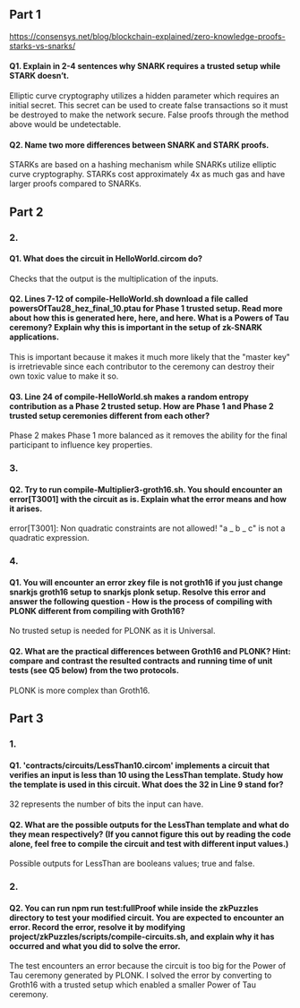 ## Part 1

https://consensys.net/blog/blockchain-explained/zero-knowledge-proofs-starks-vs-snarks/

#### Q1. Explain in 2-4 sentences why SNARK requires a trusted setup while STARK doesn’t.

Elliptic curve cryptography utilizes a hidden parameter which requires an initial secret.
This secret can be used to create false transactions so it must be destroyed to make the network secure.
False proofs through the method above would be undetectable.

#### Q2. Name two more differences between SNARK and STARK proofs.

STARKs are based on a hashing mechanism while SNARKs utilize elliptic curve cryptography.
STARKs cost approximately 4x as much gas and have larger proofs compared to SNARKs.

## Part 2

### 2.

#### Q1. What does the circuit in HelloWorld.circom do?

Checks that the output is the multiplication of the inputs.

#### Q2. Lines 7-12 of compile-HelloWorld.sh download a file called powersOfTau28_hez_final_10.ptau for Phase 1 trusted setup. Read more about how this is generated here, here, and here. What is a Powers of Tau ceremony? Explain why this is important in the setup of zk-SNARK applications.

This is important because it makes it much more likely that the "master key" is irretrievable since each contributor to the ceremony can destroy their own toxic value to make it so.

#### Q3. Line 24 of compile-HelloWorld.sh makes a random entropy contribution as a Phase 2 trusted setup. How are Phase 1 and Phase 2 trusted setup ceremonies different from each other?

Phase 2 makes Phase 1 more balanced as it removes the ability for the final participant to influence key properties.

### 3.

#### Q2. Try to run compile-Multiplier3-groth16.sh. You should encounter an error[T3001] with the circuit as is. Explain what the error means and how it arises.


error[T3001]: Non quadratic constraints are not allowed! "a _ b _ c" is not a quadratic expression.

### 4.

#### Q1. You will encounter an error zkey file is not groth16 if you just change snarkjs groth16 setup to snarkjs plonk setup. Resolve this error and answer the following question - How is the process of compiling with PLONK different from compiling with Groth16?

No trusted setup is needed for PLONK as it is Universal.

#### Q2. What are the practical differences between Groth16 and PLONK? Hint: compare and contrast the resulted contracts and running time of unit tests (see Q5 below) from the two protocols.

PLONK is more complex than Groth16.

## Part 3

### 1.

#### Q1. 'contracts/circuits/LessThan10.circom' implements a circuit that verifies an input is less than 10 using the LessThan template. Study how the template is used in this circuit. What does the 32 in Line 9 stand for?

32 represents the number of bits the input can have.

#### Q2. What are the possible outputs for the LessThan template and what do they mean respectively? (If you cannot figure this out by reading the code alone, feel free to compile the circuit and test with different input values.)

Possible outputs for LessThan are booleans values; true and false.

### 2.

#### Q2. You can run npm run test:fullProof while inside the zkPuzzles directory to test your modified circuit. You are expected to encounter an error. Record the error, resolve it by modifying project/zkPuzzles/scripts/compile-circuits.sh, and explain why it has occurred and what you did to solve the error.

The test encounters an error because the circuit is too big for the Power of Tau ceremony generated by PLONK.
I solved the error by converting to Groth16 with a trusted setup which enabled a smaller Power of Tau ceremony.
